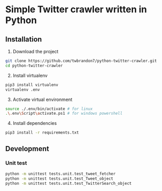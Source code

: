 # Simple Twitter crawler written in Python

## Installation

1. Download the project

```bash
git clone https://github.com/twbrandon7/python-twitter-crawler.git
cd python-twitter-crawler
```

2. Install virtualenv

```bash
pip3 install virtualenv
virtualenv .env
```

3. Activate virtual environment

```bash
source ./.env/bin/activate # for linux
.\.env\Script\activate.ps1 # for windows powershell
```

4. Install dependencies

```bash
pip3 install -r requirements.txt
```

## Development

### Unit test

```bash
python -m unittest tests.unit.test_tweet_fetcher
python -m unittest tests.unit.test_Tweet_object
python -m unittest tests.unit.test_TwitterSearch_object
```

